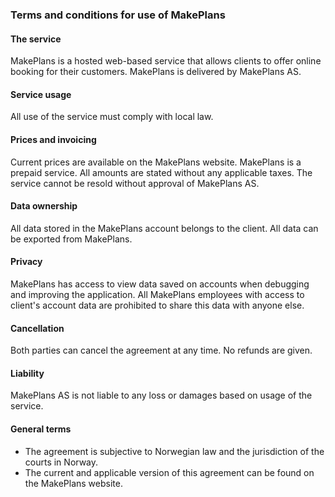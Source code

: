 <h3>Terms and conditions for use of MakePlans</h3>

<h4>The service</h4>

MakePlans is a hosted web-based service that allows clients to offer online booking for their customers.
MakePlans is delivered by MakePlans AS.

<h4>Service usage</h4>

All use of the service must comply with local law.

<h4>Prices and invoicing</h4>

Current prices are available on the MakePlans website. MakePlans is a prepaid service. All amounts are stated without any applicable taxes. The service cannot be resold without approval of MakePlans AS.

<h4>Data ownership</h4>

All data stored in the MakePlans account belongs to the client. All data can be exported from MakePlans.

<h4>Privacy</h4>

MakePlans has access to view data saved on accounts when debugging and improving the application. All MakePlans employees with access to client's account data are prohibited to share this data with anyone else.

<h4>Cancellation</h4>

Both parties can cancel the agreement at any time. No refunds are given.

<h4>Liability</h4>

MakePlans AS is not liable to any loss or damages based on usage of the service.

<h4>General terms</h4>
<ul>
	<li>The agreement is subjective to Norwegian law and the jurisdiction of the courts in Norway.</li>
	<li>The current and applicable version of this agreement can be found on the MakePlans website.</li>
</ul>
